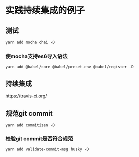 # 实践持续集成的例子

## 测试
```yarn add mocha chai -D```

### 使mocha支持es6导入语法
```
yarn add @babel/core @babel/preset-env @babel/register -D
```

## 持续集成
https://travis-ci.org/


## 规范git commit
```
yarn add commitizen -D
```

### 校验git commit是否符合规范
```
yarn add validate-commit-msg husky -D
```
